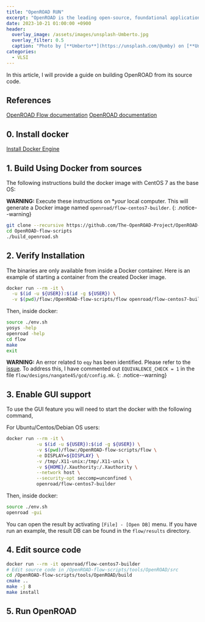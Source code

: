 ```yaml
---
title: "OpenROAD RUN"
excerpt: "OpenROAD is the leading open-source, foundational application for semiconductor digital design"
date: 2023-10-21 01:00:00 +0900
header:
  overlay_image: /assets/images/unsplash-Umberto.jpg
  overlay_filter: 0.5
  caption: "Photo by [**Umberto**](https://unsplash.com/@umby) on [**Unsplash**](https://unsplash.com/)"
categories:
  - VLSI
---
```


In this article, I will provide a guide on building OpenROAD from its source code.  

## References

[OpenROAD Flow documentation](https://openroad-flow-scripts.readthedocs.io)
[OpenROAD documentation](https://openroad.readthedocs.io)


## 0. Install docker

[Install Docker Engine](https://docs.docker.com/engine/install/)

## 1. Build Using Docker from sources

The following instructions build the docker image with CentOS 7 as the base OS:

**WARNING:** Execute these instructions on **your* local computer. This will generate a Docker image named `openroad/flow-centos7-builder`.
{: .notice--warning}  

```sh
git clone --recursive https://github.com/The-OpenROAD-Project/OpenROAD-flow-scripts
cd OpenROAD-flow-scripts
./build_openroad.sh 
```

## 2. Verify Installation

The binaries are only available from inside a Docker container. Here is an example of starting a container from the created Docker image.  

```sh
docker run --rm -it \
  -u $(id -u ${USER}):$(id -g ${USER}) \
  -v $(pwd)/flow:/OpenROAD-flow-scripts/flow openroad/flow-centos7-builder
```

Then, inside docker:

```sh
source ./env.sh
yosys -help
openroad -help
cd flow
make
exit
```

**WARNING:** An error related to `eqy` has been identified. Please refer to the [issue](https://github.com/The-OpenROAD-Project/OpenROAD/issues/4092). To address this, I have commented out `EQUIVALENCE_CHECK = 1` in the file `flow/designs/nangate45/gcd/config.mk`.
{: .notice--warning}  

## 3. Enable GUI support

To use the GUI feature you will need to start the docker with the following command,

For Ubuntu/Centos/Debian OS users:

```sh
docker run --rm -it \
           -u $(id -u ${USER}):$(id -g ${USER}) \
           -v $(pwd)/flow:/OpenROAD-flow-scripts/flow \
           -e DISPLAY=${DISPLAY} \
           -v /tmp/.X11-unix:/tmp/.X11-unix \
           -v ${HOME}/.Xauthority:/.Xauthority \
           --network host \
           --security-opt seccomp=unconfined \
           openroad/flow-centos7-builder
```

Then, inside docker:

```sh
source ./env.sh
openroad -gui
```

You can open the result by activating `[File] - [Open DB]` menu. If you have run an example, the result DB can be found in the `flow/results` directory.  

## 4. Edit source code

```sh
docker run --rm -it openroad/flow-centos7-builder
# Edit source code in /OpenROAD-flow-scripts/tools/OpenROAD/src
cd /OpenROAD-flow-scripts/tools/OpenROAD/build
cmake ..
make -j 8
make install
```

## 5. Run OpenROAD

